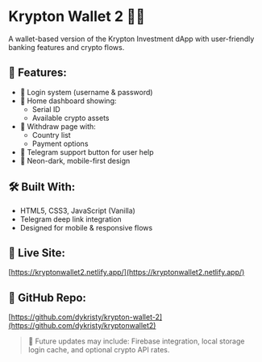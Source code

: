 # Krypton Wallet 2 🔐💸

A wallet-based version of the Krypton Investment dApp with user-friendly banking features and crypto flows.

## 🧠 Features:
- 🔐 Login system (username & password)
- 🏦 Home dashboard showing:
  - Serial ID
  - Available crypto assets
- 💸 Withdraw page with:
  - Country list
  - Payment options
- 💬 Telegram support button for user help
- 📱 Neon-dark, mobile-first design

## 🛠️ Built With:
- HTML5, CSS3, JavaScript (Vanilla)
- Telegram deep link integration
- Designed for mobile & responsive flows

## 🔗 Live Site:
[https://kryptonwallet2.netlify.app/](https://kryptonwallet2.netlify.app/)

## 📁 GitHub Repo:
[https://github.com/dykristy/krypton-wallet-2](https://github.com/dykristy/kryptonwallet2)

> 🚀 Future updates may include: Firebase integration, local storage login cache, and optional crypto API rates.
